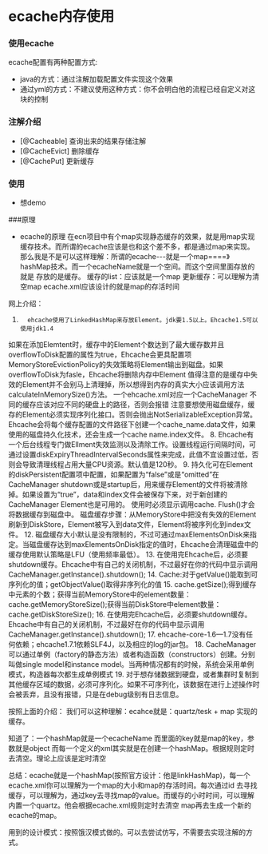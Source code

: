 # ecache内存使用

### 使用ecache
ecache配置有两种配置方式:
* java的方式：通过注解加载配置文件实现这个效果
* 通过yml的方式：不建议使用这种方式：你不会明白他的流程已经自定义对这块的控制

### 注解介绍
* [@Cacheable] 查询出来的结果存储注解
* [@CacheEvict]  删除缓存
* [@CachePut] 更新缓存

### 使用
* 想demo

###原理
* ecache的原理
   在ecn项目中有个map实现静态缓存的效果，就是用map实现缓存技术。而所谓的ecache应该是也和这个差不多，都是通过map来实现。
   那么我是不是可以这样理解：所谓的ecache---就是一个map====》hashMap技术。而一个ecacheName就是一个空间。而这个空间里面存放的就是
   存放的是缓存。
       缓存的list：应该就是一个map
       更新缓存：可以理解为清空map
   ecache.xml应该设计的就是map的存活时间
   
网上介绍：
   1.       ehcache使用了LinkedHashMap来存放Element。jdk要1.5以上。Ehcache1.5可以使用jdk1.4
   如果在添加Elemtent时，缓存中的Element个数达到了最大缓存数并且overflowToDisk配置的属性为true，Ehcache会更具配置项MemoryStoreEvictionPolicy的失效策略将Element输出到磁盘。如果overflowToDisk为fasle，Ehcache将删除内存中Element
   值得注意的是缓存中失效的Element并不会别马上清理掉，所以想得到内存的真实大小应该调用方法calculateInMemorySize()方法。
   一个ehcache.xml对应一个CacheManager
   不同的缓存应该对应不同的硬盘上的路径，否则会报错
   注意要想使用磁盘缓存，缓存的Element必须实现序列化接口。否则会抛出NotSerializableException异常。
   Ehcache会将每个缓存配置的文件路径下创建一个cache_name.data文件，如果使用的磁盘持久化技术，还会生成一个cache name.index文件。
   8.       Ehcache有一个后台线程专门做Ellment失效监测以及清除工作。设置线程运行间隔时间，可通过设置diskExpiryThreadIntervalSeconds属性来完成，此值不宜设置过低，否则会导致清理线程占用大量CPU资源。默认值是120秒。
   9.       持久化可在Element的diskPersistent配置项中配置，如果配置为“false”或是“omitted”在CacheManager shutdown或是startup后，用来缓存Element的文件将被清除掉。如果设置为“true”，data和index文件会被保存下来，对于新创建的CacheManager Element也是可用的。
   使用时必须显示调用cache. Flush()才会将数据缓存到磁盘中。
   磁盘缓存步骤：从MemoryStore中把没有失效的Element刷新到DiskStore，Element被写入到data文件，Element将被序列化到index文件。
   12.   磁盘缓存大小默认是没有限制的，不过可通过maxElementsOnDisk来指定。当磁盘缓存达到maxElementsOnDisk指定的值时，Ehcache会清理磁盘中的缓存使用默认策略是LFU（使用频率最低）。
   13.   在使用完Ehcache后，必须要shutdown缓存。Ehcache中有自己的关闭机制，不过最好在你的代码中显示调用CacheManager.getInstance().shutdown();
   14.   Cache:对于getValue()能取到可序列化的值；getObjectValue()取得非序列化的值
   15.   cache.getSize();得到缓存中元素的个数；获得当前MemoryStore中的element数量：cache.getMemoryStoreSize();获得当前DiskStore中element数量：cache.getDiskStoreSize();
   16.   在使用完Ehcache后，必须要shutdown缓存。Ehcache中有自己的关闭机制，不过最好在你的代码中显示调用CacheManager.getInstance().shutdown();
   17.   ehcache-core-1.6—1.7没有任何依赖；ehcache1.7.1依赖SLF4J，以及相应的log的jar包。
   18.   CacheManager可以通过单例（factory的静态方法）或者构造函数（constructors）创建。分别叫做single model和instance model。当两种情况都有的时候，系统会采用单例模式，构造器每次都生成单例模式
   19.   对于想存储数据到硬盘，或者集群时复制到其他缓存区域的数据，必须可序列化。如果不可序列化，该数据在进行上述操作时会被丢弃，且没有报错，只是在debug级别有日志信息。
   
   
按照上面的介绍：
    我们可以这种理解：ecahce就是：quartz/tesk + map 实现的缓存。
    
知道了：一个hashMap就是一个ecacheName
        而里面的key就是map的key，参数就是object
        而每一个定义的xml其实就是在创建一个hashMap。根据规则定时去清空。理论上应该是定时清空
        
总结：ecache就是一个hashMap(按照官方设计：他是linkHashMap)，每一个ecache.xml你可以理解为一个map的大小和map的存活时间。每次通过id
      去寻找缓存，可以理解为，通过key去寻找map的value。而缓存的小时时间，可以理解内置一个quartz。他会根据ecache.xml规则定时去清空
      map再去生成一个新的ecache的map。

用到的设计模式：按照饿汉模式做的。可以去尝试仿写，不需要去实现注解的方式。

